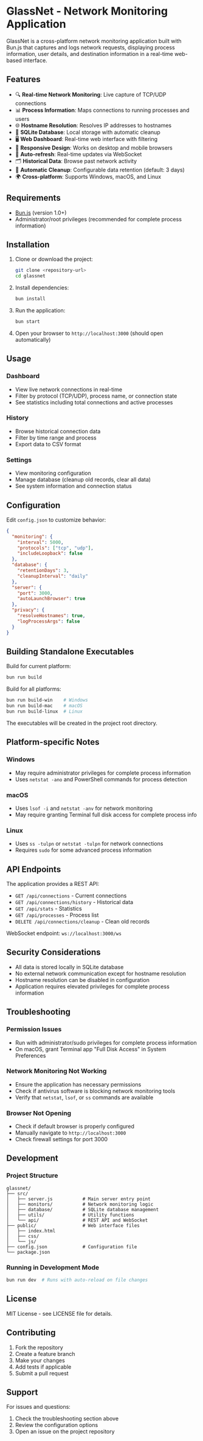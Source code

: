 # GlassNet - Network Monitoring Application

GlassNet is a cross-platform network monitoring application built with Bun.js that captures and logs network requests, displaying process information, user details, and destination information in a real-time web-based interface.

## Features

- 🔍 **Real-time Network Monitoring**: Live capture of TCP/UDP connections
- 📊 **Process Information**: Maps connections to running processes and users
- 🌐 **Hostname Resolution**: Resolves IP addresses to hostnames
- 💾 **SQLite Database**: Local storage with automatic cleanup
- 🖥️ **Web Dashboard**: Real-time web interface with filtering
- 📱 **Responsive Design**: Works on desktop and mobile browsers
- 🔄 **Auto-refresh**: Real-time updates via WebSocket
- 🗂️ **Historical Data**: Browse past network activity
- 🧹 **Automatic Cleanup**: Configurable data retention (default: 3 days)
- 🌍 **Cross-platform**: Supports Windows, macOS, and Linux

## Requirements

- [Bun.js](https://bun.sh/) (version 1.0+)
- Administrator/root privileges (recommended for complete process information)

## Installation

1. Clone or download the project:
   ```bash
   git clone <repository-url>
   cd glassnet
   ```

2. Install dependencies:
   ```bash
   bun install
   ```

3. Run the application:
   ```bash
   bun start
   ```

4. Open your browser to `http://localhost:3000` (should open automatically)

## Usage

### Dashboard
- View live network connections in real-time
- Filter by protocol (TCP/UDP), process name, or connection state
- See statistics including total connections and active processes

### History
- Browse historical connection data
- Filter by time range and process
- Export data to CSV format

### Settings
- View monitoring configuration
- Manage database (cleanup old records, clear all data)
- See system information and connection status

## Configuration

Edit `config.json` to customize behavior:

```json
{
  "monitoring": {
    "interval": 5000,
    "protocols": ["tcp", "udp"],
    "includeLoopback": false
  },
  "database": {
    "retentionDays": 3,
    "cleanupInterval": "daily"
  },
  "server": {
    "port": 3000,
    "autoLaunchBrowser": true
  },
  "privacy": {
    "resolveHostnames": true,
    "logProcessArgs": false
  }
}
```

## Building Standalone Executables

Build for current platform:
```bash
bun run build
```

Build for all platforms:
```bash
bun run build-win    # Windows
bun run build-mac    # macOS
bun run build-linux  # Linux
```

The executables will be created in the project root directory.

## Platform-specific Notes

### Windows
- May require administrator privileges for complete process information
- Uses `netstat -ano` and PowerShell commands for process detection

### macOS
- Uses `lsof -i` and `netstat -anv` for network monitoring
- May require granting Terminal full disk access for complete process info

### Linux
- Uses `ss -tulpn` or `netstat -tulpn` for network connections
- Requires `sudo` for some advanced process information

## API Endpoints

The application provides a REST API:

- `GET /api/connections` - Current connections
- `GET /api/connections/history` - Historical data
- `GET /api/stats` - Statistics
- `GET /api/processes` - Process list
- `DELETE /api/connections/cleanup` - Clean old records

WebSocket endpoint: `ws://localhost:3000/ws`

## Security Considerations

- All data is stored locally in SQLite database
- No external network communication except for hostname resolution
- Hostname resolution can be disabled in configuration
- Application requires elevated privileges for complete process information

## Troubleshooting

### Permission Issues
- Run with administrator/sudo privileges for complete process information
- On macOS, grant Terminal app "Full Disk Access" in System Preferences

### Network Monitoring Not Working
- Ensure the application has necessary permissions
- Check if antivirus software is blocking network monitoring tools
- Verify that `netstat`, `lsof`, or `ss` commands are available

### Browser Not Opening
- Check if default browser is properly configured
- Manually navigate to `http://localhost:3000`
- Check firewall settings for port 3000

## Development

### Project Structure
```
glassnet/
├── src/
│   ├── server.js           # Main server entry point
│   ├── monitors/           # Network monitoring logic
│   ├── database/           # SQLite database management
│   ├── utils/              # Utility functions
│   └── api/                # REST API and WebSocket
├── public/                 # Web interface files
│   ├── index.html
│   ├── css/
│   └── js/
├── config.json             # Configuration file
└── package.json
```

### Running in Development Mode
```bash
bun run dev  # Runs with auto-reload on file changes
```

## License

MIT License - see LICENSE file for details.

## Contributing

1. Fork the repository
2. Create a feature branch
3. Make your changes
4. Add tests if applicable
5. Submit a pull request

## Support

For issues and questions:
1. Check the troubleshooting section above
2. Review the configuration options
3. Open an issue on the project repository
